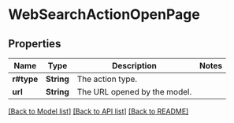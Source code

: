 # WebSearchActionOpenPage

## Properties

Name | Type | Description | Notes
------------ | ------------- | ------------- | -------------
**r#type** | **String** | The action type.  | 
**url** | **String** | The URL opened by the model.  | 

[[Back to Model list]](../README.md#documentation-for-models) [[Back to API list]](../README.md#documentation-for-api-endpoints) [[Back to README]](../README.md)


